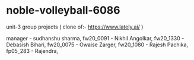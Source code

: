 # noble-volleyball-6086
unit-3 group projects ( clone of:- https://www.lately.ai/ )

manager - sudhanshu sharma,
fw20_0091 - Nikhil Angolkar,
fw20_1330 - Debasish Bihari,
fw20_0075 - Owaise Zarger,
fw20_1080 - Rajesh Pachika,
fp05_283 - Rajendra,